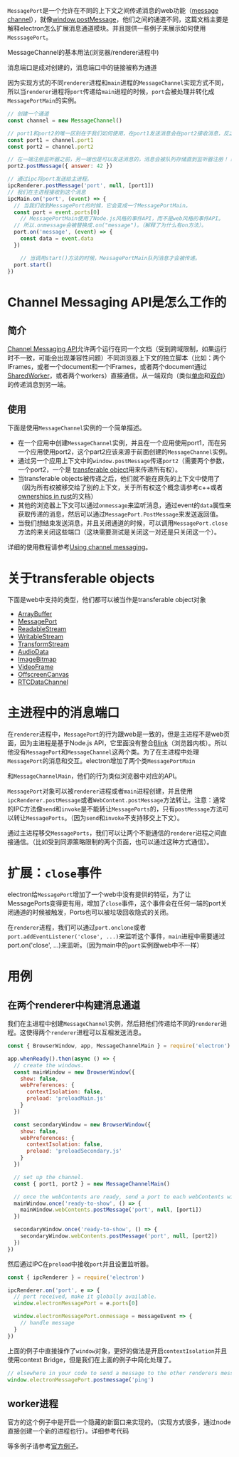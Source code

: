 `MessagePort`是一个允许在不同的上下文之间传递消息的web功能（[message channel](https://developer.mozilla.org/en-US/docs/Web/API/MessageChannel)），就像[window.postMessage](https://developer.mozilla.org/en-US/docs/Web/API/Window/postMessage)，他们之间的通道不同，这篇文档主要是解释electron怎么扩展消息通道模块。并且提供一些例子来展示如何使用`MesssagePort`。

MessageChannel的基本用法(浏览器/renderer进程中)

消息端口是成对创建的，消息端口中的链接被称为通道

因为实现方式的不同`renderer`进程和`main`进程的`MessageChannel`实现方式不同，所以当`renderer`进程将`port`传递给`main`进程的时候，`port`会被处理并转化成`MessagePortMain`的实例。

```javascript
// 创建一个通道
const channel = new MessageChannel()

// port1和port2的唯一区别在于我们如何使用，在port1发送消息会在port2接收消息，反之亦然。
const port1 = channel.port1
const port2 = channel.port2

// 在一端注册监听器之前，另一端也是可以发送消息的，消息会被队列存储直到监听器注册！！！
port2.postMessage({ answer: 42 })

// 通过ipc将port发送给主进程。
ipcRenderer.postMessage('port', null, [port1])
// 我们在主进程接收到这个消息
ipcMain.on('port', (event) => {
  // 当我们收到MessagePort的时候，它会变成一个MessagePortMain。
  const port = event.ports[0]
	// MessagePortMain使用了Node.js风格的事件API，而不是web风格的事件API。
  // 所以.onmessage会被替换成.on("message")。（解释了为什么有on方法）。
  port.on('message', (event) => {
    const data = event.data
  })

	// 当调用start()方法的时候，MessagePortMain队列消息才会被传递。
  port.start()
})
```

# Channel Messaging API是怎么工作的

## 简介

[Channel Messaging API](https://developer.mozilla.org/en-US/docs/Web/API/Channel_Messaging_API)允许两个运行在同一个文档（受到跨域限制，如果运行时不一致，可能会出现兼容性问题）不同浏览器上下文的独立脚本（比如：两个IFrames，或者一个document和一个IFrames，或者两个document通过[SharedWorker](https://developer.mozilla.org/en-US/docs/Web/API/SharedWorker)，或者两个workers）直接通信。从一端双向（类似[单向](https://www.yuque.com/youqiaomu-qphez/eek9rm/qhogsgxo2uwfwy2m#d16jg)和[双向](https://www.yuque.com/youqiaomu-qphez/eek9rm/qhogsgxo2uwfwy2m#fkkU5)）的传递消息到另一端。

## 使用

下面是使用`MessageChannel`实例的一个简单描述。

- 在一个应用中创建`MessageChannel`实例，并且在一个应用使用port1，而在另一个应用使用port2，这个part2应该来源于前面创建的`MessageChannel`实例。
- 通过另一个应用上下文中的`window.postMessage`传递`port2`（需要两个参数，一个port2，一个是   [transferable object](https://www.yuque.com/youqiaomu-qphez/eek9rm/dnvem3066krhm54w#ZZu7N)用来传递所有权）。
- 当transferable objects被传递之后，他们就不能在原先的上下文中使用了（因为所有权被移交给了别的上下文，关于所有权这个概念请参考c++或者[ownerships in rust](https://doc.rust-lang.org/book/ch04-00-understanding-ownership.html)的文档）
- 其他的浏览器上下文可以通过`onmessage`来监听消息，通过event的`data`属性来获取传递的消息，然后可以通过`MessagePort.PostMessage`来发送返回值。
- 当我们想结束发送消息，并且关闭通道的时候，可以调用`MessagePort.close`方法的来关闭这些端口（这块需要测试是关闭这一对还是只关闭这一个）。

详细的使用教程请参考[Using channel messaging](https://developer.mozilla.org/en-US/docs/Web/API/Channel_Messaging_API/Using_channel_messaging#browser_compatibility)。

# 关于transferable objects

下面是web中支持的类型，他们都可以被当作是transferable object对象

- [ArrayBuffer](https://developer.mozilla.org/en-US/docs/Web/JavaScript/Reference/Global_Objects/ArrayBuffer)
- [MessagePort](https://developer.mozilla.org/en-US/docs/Web/API/MessagePort)
- [ReadableStream](https://developer.mozilla.org/en-US/docs/Web/API/ReadableStream)
- [WritableStream](https://developer.mozilla.org/en-US/docs/Web/API/WritableStream)
- [TransformStream](https://developer.mozilla.org/en-US/docs/Web/API/TransformStream)
- [AudioData](https://developer.mozilla.org/en-US/docs/Web/API/AudioData)
- [ImageBitmap](https://developer.mozilla.org/en-US/docs/Web/API/ImageBitmap)
- [VideoFrame](https://developer.mozilla.org/en-US/docs/Web/API/VideoFrame)
- [OffscreenCanvas](https://developer.mozilla.org/en-US/docs/Web/API/OffscreenCanvas)
- [RTCDataChannel](https://developer.mozilla.org/en-US/docs/Web/API/RTCDataChannel)

# 主进程中的消息端口

在`renderer`进程中，`MessagePort`的行为跟web是一致的，但是主进程不是web页面，因为主进程是基于Node.js API，它里面没有整合[Blink](https://zh.m.wikipedia.org/zh-hans/Blink)（浏览器内核）。所以他没有`MessagePort`和`MessageChannel`这两个类。为了在主进程中处理`MessagePort`的消息和交互。electron增加了两个类`MessagePortMain`

和`MessageChannelMain`，他们的行为类似浏览器中对应的API。

`MessagePort`对象可以被`renderer`进程或者`main`进程创建，并且使用`ipcRenderer.postMessage`或者`WebContent.postMessage`方法转让。注意：通常的IPC方法像`send`和`invoke`是不能转让`MessagePorts`的，只有`postMessage`方法可以转让`MessagePorts`。（因为`send`和`invoke`不支持移交上下文）。

通过主进程移交`MessagePorts`，我们可以让两个不能通信的`renderer`进程之间直接通信。（比如受到同源策略限制的两个页面，也可以通过这种方式通信）。

# 扩展：`close`事件

electron给`MessagePort`增加了一个web中没有提供的特征，为了让MessagePorts变得更有用，增加了`close`事件，这个事件会在任何一端的port关闭通道的时候被触发，Ports也可以被垃圾回收隐式的关闭。

在`renderer`进程，我们可以通过`port.onclone`或者`port.addEventListener('close', ...)`来监听这个事件，`main`进程中需要通过port.on('close', ...)来监听。（因为main中的`port`实例跟web中不一样）

# 用例

## 在两个renderer中构建消息通道

我们在主进程中创建`MessageChannel`实例，然后把他们传递给不同的`renderer`进程。这使得两个`renderer`进程可以互相发送消息。

```javascript
const { BrowserWindow, app, MessageChannelMain } = require('electron')

app.whenReady().then(async () => {
  // create the windows.
  const mainWindow = new BrowserWindow({
    show: false,
    webPreferences: {
      contextIsolation: false,
      preload: 'preloadMain.js'
    }
  })

  const secondaryWindow = new BrowserWindow({
    show: false,
    webPreferences: {
      contextIsolation: false,
      preload: 'preloadSecondary.js'
    }
  })

  // set up the channel.
  const { port1, port2 } = new MessageChannelMain()

  // once the webContents are ready, send a port to each webContents with postMessage.
  mainWindow.once('ready-to-show', () => {
    mainWindow.webContents.postMessage('port', null, [port1])
  })

  secondaryWindow.once('ready-to-show', () => {
    secondaryWindow.webContents.postMessage('port', null, [port2])
  })
})
```

然后通过IPC在`preload`中接收`port`并且设置监听器。

```javascript
const { ipcRenderer } = require('electron')

ipcRenderer.on('port', e => {
  // port received, make it globally available.
  window.electronMessagePort = e.ports[0]

  window.electronMessagePort.onmessage = messageEvent => {
    // handle message
  }
})
```

上面的例子中直接操作了`window`对象，更好的做法是开启`contextIsolation`并且使用context Bridge，但是我们在上面的例子中简化处理了。

```javascript
// elsewhere in your code to send a message to the other renderers message handler
window.electronMessagePort.postmessage('ping')
```

## worker进程

官方的这个例子中是开启一个隐藏的新窗口来实现的。（实现方式很多，通过node直接创建一个新的进程也行）。详细参考代码

等多例子请参考[官方例子](https://www.electronjs.org/docs/latest/tutorial/message-ports#setting-up-a-messagechannel-between-two-renderers)。